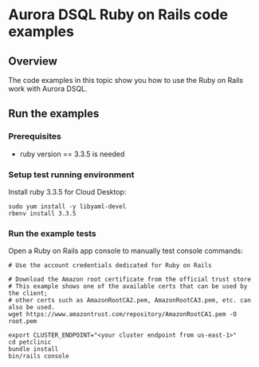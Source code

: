 # Aurora DSQL Ruby on Rails code examples

## Overview

The code examples in this topic show you how to use the Ruby on Rails work with Aurora DSQL. 

## Run the examples

### Prerequisites

* ruby version == 3.3.5 is needed

### Setup test running environment 

Install ruby 3.3.5 for Cloud Desktop:
```
sudo yum install -y libyaml-devel
rbenv install 3.3.5
```

### Run the example tests
Open a Ruby on Rails app console to manually test console commands:

```
# Use the account credentials dedicated for Ruby on Rails

# Download the Amazon root certificate from the official trust store
# This example shows one of the available certs that can be used by the client;
# other certs such as AmazonRootCA2.pem, AmazonRootCA3.pem, etc. can also be used.
wget https://www.amazontrust.com/repository/AmazonRootCA1.pem -O root.pem

export CLUSTER_ENDPOINT="<your cluster endpoint from us-east-1>"
cd petclinic
bundle install
bin/rails console
```
